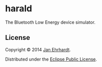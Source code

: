 harald
======

The Bluetooth Low Energy device simulator.

License
-------

Copyright © 2014 [Jan Ehrhardt](http://derjan.io).

Distributed under the
[Eclipse Public License](http://www.eclipse.org/legal/epl-v10.html).
